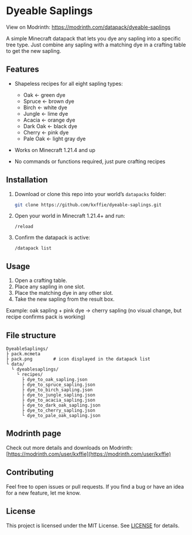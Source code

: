 # Dyeable Saplings

View on Modrinth: https://modrinth.com/datapack/dyeable-saplings

A simple Minecraft datapack that lets you dye any sapling into a specific tree type. Just combine any sapling with a matching dye in a crafting table to get the new sapling.

## Features

* Shapeless recipes for all eight sapling types:

  * Oak ← green dye
  * Spruce ← brown dye
  * Birch ← white dye
  * Jungle ← lime dye
  * Acacia ← orange dye
  * Dark Oak ← black dye
  * Cherry ← pink dye
  * Pale Oak ← light gray dye
* Works on Minecraft 1.21.4 and up
* No commands or functions required, just pure crafting recipes

## Installation

1. Download or clone this repo into your world’s `datapacks` folder:

   ```bash
   git clone https://github.com/kxffie/dyeable-saplings.git
   ```
2. Open your world in Minecraft 1.21.4+ and run:

   ```mcfunction
   /reload
   ```
3. Confirm the datapack is active:

   ```mcfunction
   /datapack list
   ```

## Usage

1. Open a crafting table.
2. Place any sapling in one slot.
3. Place the matching dye in any other slot.
4. Take the new sapling from the result box.

Example: oak sapling + pink dye → cherry sapling (no visual change, but recipe confirms pack is working)

## File structure

```
DyeableSaplings/
├ pack.mcmeta
├ pack.png        # icon displayed in the datapack list
└ data/
  └ dyeablesaplings/
    └ recipes/
      ├ dye_to_oak_sapling.json
      ├ dye_to_spruce_sapling.json
      ├ dye_to_birch_sapling.json
      ├ dye_to_jungle_sapling.json
      ├ dye_to_acacia_sapling.json
      ├ dye_to_dark_oak_sapling.json
      ├ dye_to_cherry_sapling.json
      └ dye_to_pale_oak_sapling.json
```

## Modrinth page

Check out more details and downloads on Modrinth:
[https://modrinth.com/user/kxffie](https://modrinth.com/user/kxffie)

## Contributing

Feel free to open issues or pull requests. If you find a bug or have an idea for a new feature, let me know.

## License

This project is licensed under the MIT License. See [LICENSE](LICENSE) for details.
